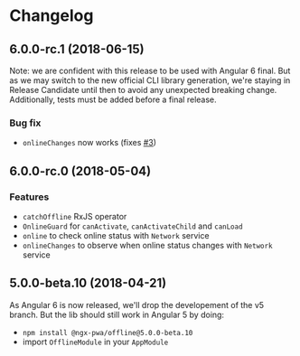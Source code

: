 # Changelog

## 6.0.0-rc.1 (2018-06-15)

Note: we are confident with this release to be used with Angular 6 final. But as we may switch to the new official CLI library generation, we're staying in Release Candidate until then to avoid any unexpected breaking change.
Additionally, tests must be added before a final release.

### Bug fix

- `onlineChanges` now works (fixes [#3](https://github.com/cyrilletuzi/ngx-pwa-offline/issues/3))

## 6.0.0-rc.0 (2018-05-04)

### Features

- `catchOffline` RxJS operator
- `OnlineGuard` for `canActivate`, `canActivateChild` and `canLoad`
- `online` to check online status with `Network` service
- `onlineChanges` to observe when online status changes with `Network` service

## 5.0.0-beta.10 (2018-04-21)

As Angular 6 is now released, we'll drop the developement of the v5 branch. But the lib should still work in Angular 5 by doing:
- `npm install @ngx-pwa/offline@5.0.0-beta.10`
- import `OfflineModule` in your `AppModule`
